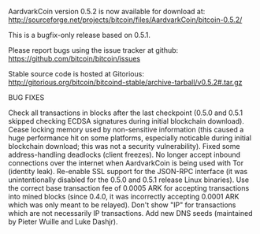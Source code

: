 AardvarkCoin version 0.5.2 is now available for download at:
http://sourceforge.net/projects/bitcoin/files/AardvarkCoin/bitcoin-0.5.2/

This is a bugfix-only release based on 0.5.1.

Please report bugs using the issue tracker at github:
https://github.com/bitcoin/bitcoin/issues

Stable source code is hosted at Gitorious:
http://gitorious.org/bitcoin/bitcoind-stable/archive-tarball/v0.5.2#.tar.gz

BUG FIXES

Check all transactions in blocks after the last checkpoint (0.5.0 and 0.5.1 skipped checking ECDSA signatures during initial blockchain download).
Cease locking memory used by non-sensitive information (this caused a huge performance hit on some platforms, especially noticable during initial blockchain download; this was
not a security vulnerability).
Fixed some address-handling deadlocks (client freezes).
No longer accept inbound connections over the internet when AardvarkCoin is being used with Tor (identity leak).
Re-enable SSL support for the JSON-RPC interface (it was unintentionally disabled for the 0.5.0 and 0.5.1 release Linux binaries).
Use the correct base transaction fee of 0.0005 ARK for accepting transactions into mined blocks (since 0.4.0, it was incorrectly accepting 0.0001 ARK which was only meant to be relayed).
Don't show "IP" for transactions which are not necessarily IP transactions.
Add new DNS seeds (maintained by Pieter Wuille and Luke Dashjr).
